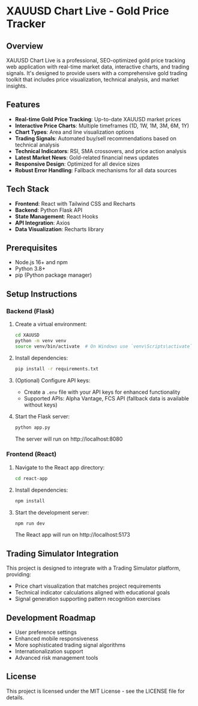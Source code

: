# XAUUSD Chart Live - Gold Price Tracker

## Overview
XAUUSD Chart Live is a professional, SEO-optimized gold price tracking web application with real-time market data, interactive charts, and trading signals. It's designed to provide users with a comprehensive gold trading toolkit that includes price visualization, technical analysis, and market insights.

## Features
- **Real-time Gold Price Tracking**: Up-to-date XAUUSD market prices
- **Interactive Price Charts**: Multiple timeframes (1D, 1W, 1M, 3M, 6M, 1Y)
- **Chart Types**: Area and line visualization options
- **Trading Signals**: Automated buy/sell recommendations based on technical analysis
- **Technical Indicators**: RSI, SMA crossovers, and price action analysis
- **Latest Market News**: Gold-related financial news updates
- **Responsive Design**: Optimized for all device sizes
- **Robust Error Handling**: Fallback mechanisms for all data sources

## Tech Stack
- **Frontend**: React with Tailwind CSS and Recharts
- **Backend**: Python Flask API
- **State Management**: React Hooks
- **API Integration**: Axios
- **Data Visualization**: Recharts library

## Prerequisites
- Node.js 16+ and npm
- Python 3.8+
- pip (Python package manager)

## Setup Instructions

### Backend (Flask)
1. Create a virtual environment:
   ```bash
   cd XAUUSD
   python -m venv venv
   source venv/bin/activate  # On Windows use `venv\Scripts\activate`
   ```

2. Install dependencies:
   ```bash
   pip install -r requirements.txt
   ```

3. (Optional) Configure API keys:
   - Create a `.env` file with your API keys for enhanced functionality
   - Supported APIs: Alpha Vantage, FCS API (fallback data is available without keys)

4. Start the Flask server:
   ```bash
   python app.py
   ```
   The server will run on http://localhost:8080

### Frontend (React)
1. Navigate to the React app directory:
   ```bash
   cd react-app
   ```

2. Install dependencies:
   ```bash
   npm install
   ```

3. Start the development server:
   ```bash
   npm run dev
   ```
   The React app will run on http://localhost:5173

## Trading Simulator Integration
This project is designed to integrate with a Trading Simulator platform, providing:
- Price chart visualization that matches project requirements
- Technical indicator calculations aligned with educational goals
- Signal generation supporting pattern recognition exercises

## Development Roadmap
- User preference settings
- Enhanced mobile responsiveness
- More sophisticated trading signal algorithms
- Internationalization support
- Advanced risk management tools

## License
This project is licensed under the MIT License - see the LICENSE file for details.
